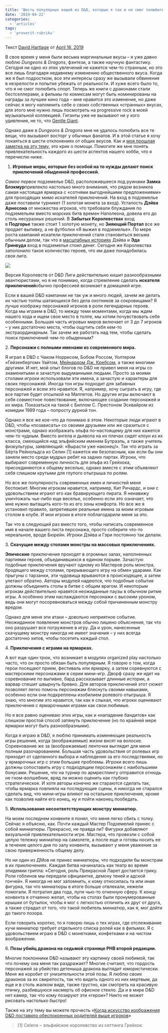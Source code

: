 ```yaml
---
title: 'Шесть популярных вещей из D&D, которые я так и не смог полюбить'
date: '2019-04-22'
categories:
  - 'articles'
tags:
  - 'proverit-rubriku'
---
```


Текст [David Hartlage](https://vk.com/away.php?to=https%3A%2F%2Fdmdavid.com%2Ftag%2Fauthor%2Fadmin%2F&cc_key=) от [April 16, 2019](https://vk.com/away.php?to=https%3A%2F%2Fdmdavid.com%2Ftag%2F6-popular-things-in-dd-that-i-fail-to-appreciate%2F&cc_key=)

В свое время у меня были весьма маргинальные вкусы – я уже давно люблю *Dungeons & Dragons*, фэнтези, а также научную фантастику. Сегодня ни одно из этих увлечений не кажется чем-то странным, но это все лишь благодаря недавнему изменению общественного вкуса. Когда же я был подростком, все эти интересы сразу же вызывали обвинения в незрелости и попытке убежать от реальности. И хуже всего было то, что я не смог полюбить спорт. Теперь же книги с драконами стали бестселлерами, а фильмы по комиксам могут быть номинированы на награды за лучшее кино года – мне нравится это изменение, но даже сейчас я могу напомнить себе о своих собственных «странных» вкусах, для этого мне нужно лишь посмотреть на progressive rock в моей музыкальной коллекцией. Гиганты уже не вызывают ни у кого удивления, не то, что [Gentle Giant](https://vk.com/away.php?to=https%3A%2F%2Fwww.youtube.com%2Fwatch%3Fv%3DoK4cuXJa7QE&cc_key=).

Однако даже в *Dungeons & Dragons* мне не удалось полюбить все те вещи, что вызывают восторг у обычных фанатов. И в этой статье я хочу покаяться в шести отклонениях от общих вкусов. Как и [моя прошлая заметка на эту тему](https://vk.com/away.php?to=https%3A%2F%2Fdmdavid.com%2Ftag%2F9-popular-things-in-dd-that-i-fail-to-appreciate%2F&cc_key=), это крик о помощи. Помогите же мне понять привлекательность каждого из шести аспектов нашего хобби, что я перечислю ниже.

1. **Игровые меры, которые без особой на то нужды делают поиск приключений обыденной профессией.**

*Самое первое* подземелье D&D, расположившееся под руинами **Замка Блэкмур**привлекло настолько много внимания, что рядом возникла самая настоящая ярмарка с «сотнями выгоднейшими предложениями» для проходящих мимо искателей приключений. На вход в подземелье даже поставили турникет (1 золотая монета за вход). Усталость **Дэйва Арнесона** от множества игроков, что требовали блуждания по подземельям вместо морских битв времен Наполеона, довела его до столь несуразных решений. В **Забытых Королевствах** вход в **Подгорье** также стоит 1 золотую монету, но **Зияющий Портал** все же продает выпивку, а не футболки «Я выжил в подземелье». По мере роста кампаний искатели приключений стали становиться весьма обычным делом, так что в [масштабных историях](https://vk.com/away.php?to=https%3A%2F%2Fdmdavid.com%2Ftag%2Fdungeons-dragons-and-the-dream-of-the-grand-campaign%2F&cc_key=) Дэйва и **Эда Гринвуда** вход в подземелья стоил денег. Сегодня же Королевства заполонило такое количество героев, что им даже понадобилась своя *лига*.

![](https://pp.userapi.com/c851536/v851536452/10143b/GEeN_ToX-L8.jpg)

Версия Королевств от D&D Лиги действительно кишит разнообразными авантюристами, но я не понимаю, когда стремление сделать **искателя приключений**обычно профессией возникает в домашней игре.

Если в вашей D&D кампании не так уж и много людей, зачем же делать их частью толпы шатающихся без дела охотников за сокровищами? Я лучше изображу персонажей игроков в роли легендарных героев. Когда мы играем в D&D, то между теми моментами, когда мы ждем нашего хода и ищем свое место в толпе, мы хотим почувствовать себя особенными. Большая часть игровых миров включает от 3 до 7 игроков – у них достаточно места, чтобы ощутить себя кем-то экстраординарным. Так зачем же работать над тем, чтобы сделать поиск приключений чем-то обыденным?

2. **Персонажи с полными именами из современного мира.**

Я играл в D&D с Чаком Норрисом, Бобом Россом, Уолтером «Гейзенбергом» Уайтом, [Мейнардом Дж. Кребсом](https://vk.com/away.php?to=https%3A%2F%2Fwww.youtube.com%2Fwatch%3Fv%3DM8fC4dvAmf8&cc_key=), а также многими другими. И нет, мой опыт блогов по D&D не привел меня на игры со знаменитыми и зачастую выдуманными людьми. Просто за моими столами игроки использовали эти имена, а зачастую и характеры для своих персонажей. Иногда тон игры подходит для забавных персонажей и всем это нравится. Я, например, хочу сыграть в игру, где все партия будет отсылкой на Маппетов. Но другие игры включают в себя совместное повествование, включающее создание персонажей и их мира. Показаться на такой с Биллом С. Престоном Эсквайром из комедии 1989 года – попросту дурной тон.

Однако я все же кое-что да понимаю в этом. Некоторые люди играют в D&D, чтобы «позависать» со своими друзьями или же сразиться с монстрами, однако изображать эльфа по-настоящему для них кажется чем-то чудным. Вместо ангела и дьявола на их плечах сидят клоун из их класса, смеющийся над эльфийским именем Бутраэль, а также учитель физкультуры, заявляющий: «Вырасти уже наконец!». Так что играть за Бёрта Рейнольдса из Селин \[1\] кажется им безопасным, как если бы они заняли место среди мудрых ребят на задних партах. Игроки, что выбирают современную личность для эльфа из Грейхока, присоединяются к общему веселью, однако вместе с этим объявляют себя слишком крутыми для глупого отыгрыша по ролям.

Но все же популярность современных имен и личностей меня беспокоит. Многим игрокам нравится, например, Кит Ричардс, и они с удовольствием играют его как бравирующего пирата. Я ненавижу уничтожать чье-либо еще веселье, особенно если это означает, что мне нужно вытащить кого-то из его зоны комфорта. Но все же я установил правило, запретившее реальные имена за моим игровым столом в клубе. И мои игроки в итоге поблагодарили меня за это.

Так что в следующий раз вместо того, чтобы написать современное имя в начале вашего листа персонажа, просто соберите что-то нереальное, вроде Бюрейн. Игроки Дэйва и Гэри постоянно так делали.

3. **Скачущие между столами монстры на массовых приключениях.**

**Эпические** приключения проходят в огромных залах, наполненных партиями героев, объединившихся в едином порыве. Зачастую подобные приключения вручают одному из Мастеров роль монстра, бродящего между столами, прерывающего игру на обмен ударами. Как прыгуны с тарзанки, эти чудовища врываются в происходящее, а затем улетают обратно. Авторы модулей надеются, что подобные события должны объединить столы в битве с общим врагом. И некоторым игрокам действительно нравятся неожиданные паузы в обычном ритме игры. А особенно этим наслаждаются персонажи с высоким уроном, ведь они могут посоревноваться между собой причиненным монстру вредом.

Однако для меня эти атаки – довольно неприятное событие. Неожиданное появление монстров обычно лишено объяснения, так что оно разрушает все погружение в игру. Да и урон, нанесенные скачущему монстру никогда не имеет значения – у них всегда достаточно хитов, чтобы посетить каждый стол.

4. **Приключения с играми на ярмарках.**

А вот еще один трюк, что возникает в модулях organized play настолько часто, что он просто обязан быть популярным. Я говорю о том, когда герои посещают прием, фестиваль или ярмарку, а затем соревнуются с мастерскими персонажами в серии мини-игр. Дворф сразу же идет на соревнование по выпивке, бард рассказывает длинные истории, а варвар спешит швырнуть бревно. Для авторов приключений этот сюжет позволяет легко помочь персонажам блеснуть своими навыками, особенно если они подкреплены изобилием ролевого отыгрыша. Я знаю, что многим это нравится, так как я слыхал, что игроки оценивают приключения с ярмарочными играми как свои любимые.

Но я все равно оцениваю этих игры, как и «нападение бандитов» как слишком простой способ затянуть приключение (но по крайней мере ярмарки могут быть разнообразными).

Когда я играю в D&D, я люблю принимать изменяющие реальность игры решения, когда (воображаемые) жизни висят на волоске. Соревнование же за (воображаемые) ленточки выглядит для меня полным разочарованием. Большая часть удовольствия от ролевых игр приходит от сделанного выбора и наблюдения за его последствиями, но у ярмарочных игр с этим большие проблемы. Игроки всего лишь должны сопоставить игру с подходящим персонажем с наибольшими бонусами. Решение, что на турнир по армрестлингу отправится отнюдь не гном-волшебник, вряд ли можно оценить как глубоко стратегическое. И хотя авторы конечно же стараются сделать так, чтобы ярмарка повлияла на последующие сцены, я никогда не старался сделать вид, что мини-игры влияют на остальное приключение, кроме как позволив найти его конец, ну и пойти наконец пообедать.

5. **Использование несоответствующих монстру миниатюр.**

На моем последнем конвенте я понял, что меня легко сбить с толку. Сейчас я объясню, как. Почти каждый Мастер Подземелий принес с собой миниатюры. Прекрасно, не правда ли? Фигурки добавляют визуальной привлекательности игре. Мастера, что провезли с собой целую тележку миниатюр на самолете, а после еще и готовы носить ее в течение целого дня по залу конвента, вызывают у меня уважение за свою приверженность общему делу.

Но ни один из ДМов не принес миниатюры, что подходили бы монстрам в их приключениях. Каждая битва начиналась как театр во время эпидемии гриппа: «Сегодня, роль Прекрасной Ларет достается грику. Роли гоблинов мы передали официантке, демону теней и адской гончей». Я никогда не мог запомнить, к кому относилась та или иная фигурка, так что миниатюры в итоге больше отвлекали, нежели помогали. Я потратил два года, лупя чью-то огненную сферу. К концу конвента я отчаянно желал, чтобы на столах были пронумерованные крышки от бутылок, чтобы я мог с легкостью отличить их друг от друга, а также страдал от того, что такой любитель миниатюр, как я, мог дойти до такого позора.

Если говорить коротко, то я говорю лишь о тех играх, где отслеживание кучи миниатюр требует отдельного списка ролей как в фильмах. Я с удовольствием играю в D&D c монетками, конфетками и на чистом воображении.

6. **Позы убийц дракона на седьмой странице PHB второй редакции.**

Многие поклонники D&D называют эту картинку своей любимой, так что почему она меня так раздражает? Многие считают, что гордость персонажей за убийство детеныша дракона выглядит юмористически. Меня же коробит от унизительности этой позы. Я люблю своих драконов за их свирепость, так что видеть одного из них мертвым, да еще и в столь жалком виде, также грустно, как смотреть на красивую птичку, разбившуюся насмерть об офисное стекло. Да и в мире D&D нет камер, так что кому позируют эти «герои»? Никто не может рисовать настолько быстро!

Также на эту тему вы можете прочесть «[Когда искусство изображения D&D поставило обеспокоенных родителей выше игроков](https://vk.com/away.php?to=https%3A%2F%2Fdmdavid.com%2Ftag%2Fwhen-dd-art-put-concerned-parents-ahead-of-players%2F&cc_key=)»

> \[1\] Celene – эльфийское королевство из сеттинга Грейхок.
